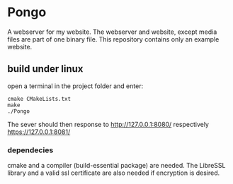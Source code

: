 # Pongo
A webserver for my website. The webserver and website, except media files are part of one binary file. This repository contains only an example website. 

## build under linux
open a terminal in the project folder and enter:

    cmake CMakeLists.txt
    make
    ./Pongo

The sever should then response to http://127.0.0.1:8080/ respectively  https://127.0.0.1:8081/ 
### dependecies
cmake and a compiler (build-essential package) are needed. The LibreSSL library and a valid ssl certificate are also needed if encryption is desired.
